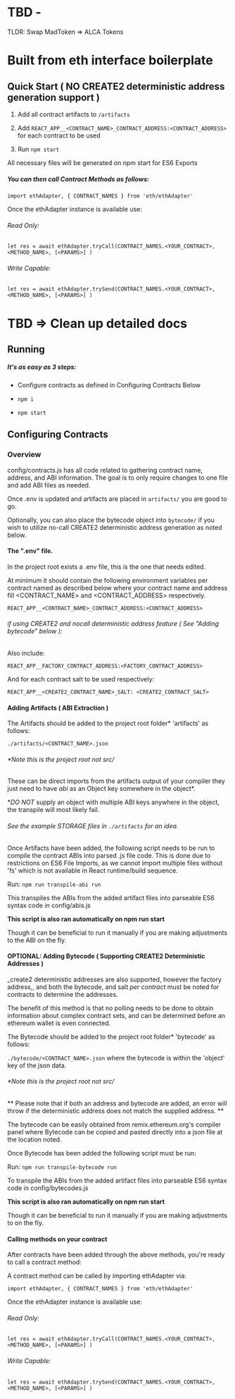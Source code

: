 
# TBD -

TLDR: Swap MadToken => ALCA Tokens

# Built from eth interface boilerplate

## Quick Start ( NO CREATE2 deterministic address generation support )

1. Add all contract artifacts to `/artifacts`

2. Add `REACT_APP__<CONTRACT_NAME>_CONTRACT_ADDRESS:<CONTRACT_ADDRESS>` for each contract to be used

3. Run `npm start`

All necessary files will be generated on npm start for ES6 Exports

##### You can then call Contract Methods as follows:

`import ethAdapter, { CONTRACT_NAMES } from 'eth/ethAdapter'`

Once the ethAdapter instance is available use: 

###### Read Only:

`let res = await ethAdapter.tryCall(CONTRACT_NAMES.<YOUR_CONTRACT>, <METHOD_NAME>, [<PARAMS>] )` 

###### Write Capable:

`let res = await ethAdapter.trySend(CONTRACT_NAMES.<YOUR_CONTRACT>, <METHOD_NAME>, [<PARAMS>] )` 

# TBD => Clean up detailed docs

## Running

##### It's as easy as 3 steps:

- Configure contracts as defined in Configuring Contracts Below

- `npm i`

- `npm start`

## Configuring Contracts

### Overview

config/contracts.js has all code related to gathering contract name, address, and ABI information. The goal is to only require changes to one file and add ABI files as needed.

Once .env is updated and artifacts are placed in `artifacts/` you are good to go.

Optionally, you can also place the bytecode object into `bytecode/` if you wish to utilize no-call CREATE2 deterministic address generation as noted below.

#### The ".env" file.

In the project root exists a .env file, this is the one that needs edited.

At minimum it should contain the following environment variables per contract named as described below where your contract name and address fill <CONTRACT_NAME> and <CONTRACT_ADDRESS> respectively.

`REACT_APP__<CONTRACT_NAME>_CONTRACT_ADDRESS:<CONTRACT_ADDRESS>`

###### <OPTIONAL> if using CREATE2 and nocall deterministic address feature ( See "Adding bytecode" below ):

Also include: 

`REACT_APP__FACTORY_CONTRACT_ADDRESS:<FACTORY_CONTRACT_ADDRESS>`

And for each contract salt to be used respectively:

`REACT_APP__<CREATE2_CONTRACT_NAME>_SALT: <CREATE2_CONTRACT_SALT>`

#### Adding Artifacts ( ABI Extraction )

The Artifacts should be added to the project root folder* 'artifacts' as follows: 

`./artifacts/<CONTRACT_NAME>.json`

###### *Note this is the project root not src/

These can be direct imports from the artifacts output of your compiler they just need to have *abi* as an Object key somewhere in the object*. 

**DO NOT* supply an object with multiple ABI keys anywhere in the object, the transpile will most likely fail. 

###### See the example STORAGE files in `./artifacts` for an idea.

Once Artifacts have been added, the following script needs to be run to compile the contract ABIs into parsed .js file code. 
This is done due to restrictions on ES6 File Imports, as we cannot import multiple files without 'fs' which is not available in React runtime/build sequence.

Run: `npm run transpile-abi run`

This transpiles the ABIs from the added artifact files into parseable ES6 syntax code in config/abis.js

**This script is also ran automatically on npm run start**

Though it can be beneficial to run it manually if you are making adjustments to the ABI on the fly.

#### OPTIONAL: Adding Bytecode ( Supporting CREATE2 Deterministic Addresses )

_create2 deterministic addresses are also supported, however the factory address,, and both the bytecode, and salt *per contract* must be noted for contracts to determine the addresses.

The benefit of this method is that no polling needs to be done to obtain information about complex contract sets, and can be determined before an ethereum wallet is even connected.

The Bytecode should be added to the project root folder* 'bytecode' as follows: 

`./bytecode/<CONTRACT_NAME>.json` where the bytecode is within the 'object' key of the json data.

###### *Note this is the project root not src/

** Please note that if both an address and bytecode are added, an error will throw if the deterministic address does not match the supplied address. **

The bytecode can be easily obtained from remix.ethereum.org's compiler panel where Bytecode can be copied and pasted directly into a json file at the location noted.

Once Bytecode has been added the following script must be run:

Run: `npm run transpile-bytecode run`

To transpile the ABIs from the added artifact files into parseable ES6 syntax code in config/bytecodes.js

**This script is also ran automatically on npm run start**

Though it can be beneficial to run it manually if you are making adjustments to on the fly.

#### Calling methods on your contract

After contracts have been added through the above methods, you're ready to call a contract method:

A contract method can be called by importing ethAdapter via:

`import ethAdapter, { CONTRACT_NAMES } from 'eth/ethAdapter'`

Once the ethAdapter instance is available use: 

###### Read Only:

`let res = await ethAdapter.tryCall(CONTRACT_NAMES.<YOUR_CONTRACT>, <METHOD_NAME>, [<PARAMS>] )` 

###### Write Capable:

`let res = await ethAdapter.trySend(CONTRACT_NAMES.<YOUR_CONTRACT>, <METHOD_NAME>, [<PARAMS>] )` 

